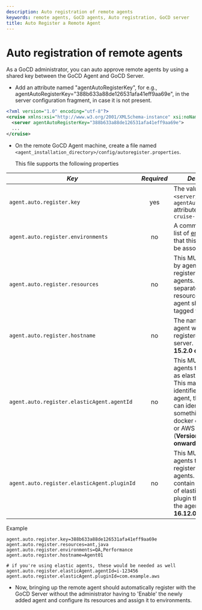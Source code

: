 ```yaml
---
description: Auto registration of remote agents
keywords: remote agents, GoCD agents, Auto registration, GoCD server
title: Auto Register a Remote Agent
---
```


# Auto registration of remote agents

As a GoCD administrator, you can auto approve remote agents by using a shared key between the GoCD Agent and GoCD Server.

-   Add an attribute named "agentAutoRegisterKey", for e.g., agentAutoRegisterKey="388b633a88de126531afa41eff9aa69e", in the server configuration fragment, in case it is not present.

```xml
<?xml version="1.0" encoding="utf-8"?>
<cruise xmlns:xsi="http://www.w3.org/2001/XMLSchema-instance" xsi:noNamespaceSchemaLocation="cruise-config.xsd" schemaVersion="75">
  <server agentAutoRegisterKey="388b633a88de126531afa41eff9aa69e">
  ...
</cruise>
```

-   On the remote GoCD Agent machine, create a file named `<agent_installation_directory>/config/autoregister.properties`.

    This file supports the following properties

| *Key*                                       | *Required* | *Description*                                                                                                                                                                                                                         |
|---------------------------------------------|:----------:|---------------------------------------------------------------------------------------------------------------------------------------------------------------------------------------------------------------------------------------|
| `agent.auto.register.key`                   |    yes     | The value of the `<server/>` element's `agentAutoRegisterKey` attribute from `cruise-config.xml`                                                                                                                                      |
| `agent.auto.register.environments`          |     no     | A comma separated list of [environments](../navigation/environments_page.html) that this agent should be associated with.                                                                                                               |
| `agent.auto.register.resources`             |     no     | This MUST not be set by agents that register as elastic-agents. A comma separated list of resources that this agent should be tagged with.                                                                                            |
| `agent.auto.register.hostname`              |     no     | The name of the agent when it is registered with the server. (**Version 15.2.0 onwards**)                                                                                                                                             |
| `agent.auto.register.elasticAgent.agentId`  |     no     | This MUST be set by agents that register as elastic-agents. This may contain an identifier of the agent, that the plugin can identify. Can be something like a docker container ID, or AWS instance ID. (**Version 16.12.0 onwards**) |
| `agent.auto.register.elasticAgent.pluginId` |     no     | This MUST be set by agents that to register as elastic-agents. This should contain the plugin id of elastic-agent plugin that spins up the agent. (**Version 16.12.0 onwards**)                                                       |

Example

```
agent.auto.register.key=388b633a88de126531afa41eff9aa69e
agent.auto.register.resources=ant,java
agent.auto.register.environments=QA,Performance
agent.auto.register.hostname=Agent01

# if you're using elastic agents, these would be needed as well
agent.auto.register.elasticAgent.agentId=i-123456
agent.auto.register.elasticAgent.pluginId=com.example.aws
```

-   Now, bringing up the remote agent should automatically register with the GoCD Server without the administrator having to 'Enable' the newly added agent and configure its resources and assign it to environments.
